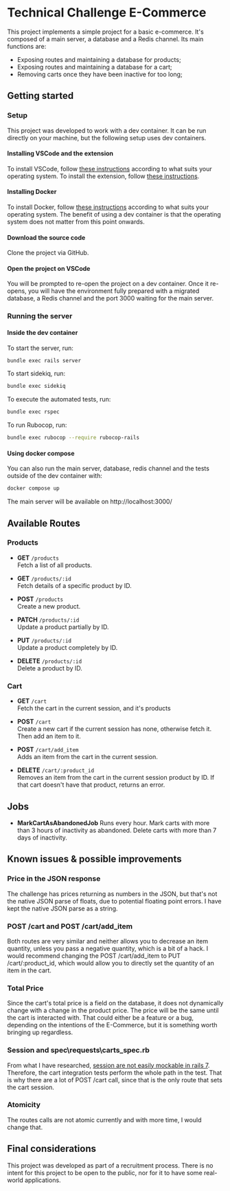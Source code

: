 # Technical Challenge E-Commerce
This project implements a simple project for a basic e-commerce. It's composed of a main server, a database and a Redis channel. Its main functions are:
- Exposing routes and maintaining a database for products;
- Exposing routes and maintaining a database for a cart;
- Removing carts once they have been inactive for too long;

## Getting started
### Setup
This project was developed to work with a dev container. It can be run directly on your machine, but the following setup uses dev containers.

#### Installing VSCode and the extension
To install VSCode, follow [these instructions](https://code.visualstudio.com/download) according to what suits your operating system.
To install the extension, follow [these instructions](https://marketplace.visualstudio.com/items?itemName=ms-vscode-remote.remote-containers).

#### Installing Docker
To install Docker, follow [these instructions](https://docs.docker.com/get-started/get-docker/) according to what suits your operating system. The benefit of using a dev container is that the operating system does not matter from this point onwards.

#### Download the source code
Clone the project via GitHub.

#### Open the project on VSCode
You will be prompted to re-open the project on a dev container.
Once it re-opens, you will have the environment fully prepared with a migrated database, a Redis channel and the port 3000 waiting for the main server.

### Running the server
#### Inside the dev container
To start the server, run:
```bash
bundle exec rails server
```

To start sidekiq, run:
```bash
bundle exec sidekiq
```

To execute the automated tests, run:
```bash
bundle exec rspec
```

To run Rubocop, run:
```bash
bundle exec rubocop --require rubocop-rails
```

#### Using docker compose
You can also run the main server, database, redis channel and the tests outside of the dev container with:
```bash
docker compose up
```
The main server will be available on http://localhost:3000/

## Available Routes
### Products
- **GET** `/products`  
  Fetch a list of all products.

- **GET** `/products/:id`  
  Fetch details of a specific product by ID.

- **POST** `/products`  
  Create a new product.

- **PATCH** `/products/:id`  
  Update a product partially by ID.

- **PUT** `/products/:id`  
  Update a product completely by ID.

- **DELETE** `/products/:id`  
  Delete a product by ID.

### Cart
- **GET** `/cart`  
  Fetch the cart in the current session, and it's products

- **POST** `/cart`  
  Create a new cart if the current session has none, otherwise fetch it.
  Then add an item to it.

- **POST** `/cart/add_item`  
  Adds an item from the cart in the current session.

- **DELETE** `/cart/:product_id`  
  Removes an item from the cart in the current session product by ID.
  If that cart doesn't have that product, returns an error.

## Jobs
- **MarkCartAsAbandonedJob**
  Runs every hour. Mark carts with more than 3 hours of inactivity as abandoned. Delete carts with more than 7 days of inactivity.

## Known issues & possible improvements
### Price in the JSON response
  The challenge has prices returning as numbers in the JSON, but that's not the native JSON parse of floats, due to potential floating point errors. I have kept the native JSON parse as a string.

### POST /cart and POST /cart/add_item
  Both routes are very similar and neither allows you to decrease an item quantity, unless you pass a negative quantity, which is a bit of a hack. I would recommend changing the POST /cart/add_item to PUT /cart/:product_id, which would allow you to directly set the quantity of an item in the cart.

### Total Price
  Since the cart's total price is a field on the database, it does not dynamically change with a change in the product price. The price will be the same until the cart is interacted with. That could either be a feature or a bug, depending on the intentions of the E-Commerce, but it is something worth bringing up regardless.

### Session and spec\requests\carts_spec.rb
 From what I have researched, [session are not easily mockable in rails 7](https://stackoverflow.com/a/74640014). Therefore, the cart integration tests perform the whole path in the test. That is why there are a lot of POST /cart call, since that is the only route that sets the cart session.

### Atomicity
 The routes calls are not atomic currently and with more time, I would change that.

## Final considerations
This project was developed as part of a recruitment process. There is no intent for this project to be open to the public, nor for it to have some real-world applications.
